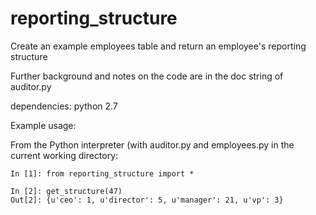 reporting_structure
===================

Create an example employees table and return an employee's reporting structure


Further background and notes on the code are in the doc string of auditor.py

dependencies: python 2.7

Example usage:

From the Python interpreter (with auditor.py and employees.py in the current working directory:

```
In [1]: from reporting_structure import *

In [2]: get_structure(47)
Out[2]: {u'ceo': 1, u'director': 5, u'manager': 21, u'vp': 3}
```
